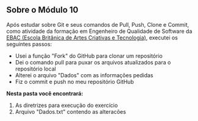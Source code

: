 ## Sobre o Módulo 10

Após estudar sobre Git e seus comandos de Pull, Push, Clone e Commit, como atividade da formação em Engenheiro de Qualidade de Software da [EBAC (Escola Britânica de Artes Criativas e Tecnologia)](https://ebaconline.com.br/engenheiro-de-qualidade), executei os seguintes passos:

* Usei a função "Fork" do GitHub para clonar um repositório
* Dei o comando pull para puxar os arquivos atualizados para o repositório local
* Alterei o arquivo "Dados" com as informações pedidas
* Fiz o commit e push no meu repositório GitHub
  
__Nesta pasta você encontrará:__

1. As diretrizes para execução do exercício
2. Arquivo "Dados.txt" contendo as alteracões
